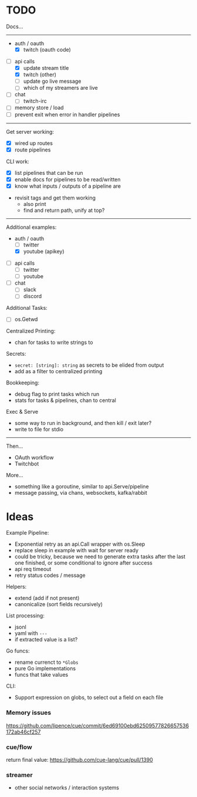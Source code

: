 # TODO

Docs...

---

- auth / oauth
    - [x] twitch  (oauth code)
- [ ] api calls
    - [x] update stream title 
    - [x] twitch (other)
    - [ ] update go live message
    - [ ] which of my streamers are live
- [ ] chat
    - [ ] twitch-irc 

- [ ] memory store / load
- [ ] prevent exit when error in handler pipelines
---

Get server working:
- [x] wired up routes
- [x] route pipelines

CLI work:
- [x] list pipelines that can be run
- [x] enable docs for pipelines to be read/written
- [x] know what inputs / outputs of a pipeline are
- revisit tags and get them working
    - also print
    - find and return path, unify at top?

--- 

Additional examples:
- auth / oauth
    - [ ] twitter
    - [x] youtube (apikey)
- [ ] api calls
    - [ ] twitter
    - [ ] youtube
- [ ] chat
    - [ ] slack
    - [ ] discord

Additional Tasks:
- [ ] os.Getwd

Centralized Printing:
- chan for tasks to write strings to

Secrets:
- `secret: [string]: string` as secrets to be elided from output
- add as a filter to centralized printing

Bookkeeping:
- debug flag to print tasks which run
- stats for tasks & pipelines, chan to central

Exec & Serve

- some way to run in background, and then kill / exit later?
- write to file for stdio

---

Then...

- OAuth workflow
- Twitchbot

More...

- something like a goroutine, similar to api.Serve/pipeline
- message passing, via chans, websockets, kafka/rabbit

# Ideas

Example Pipeline:
- Exponential retry as an api.Call wrapper with os.Sleep
- replace sleep in example with wait for server ready
- could be tricky, because we need to generate extra tasks after the last one finished, or some conditional to ignore after success
- api req timeout
- retry status codes / message

Helpers:

- extend (add if not present)
- canonicalize (sort fields recursively)

List processing:

- jsonl
- yaml with `---`
- if extracted value is a list?

Go funcs:

- rename currenct to `*Globs`
- pure Go implementations
- funcs that take values

CLI:

- Support expression on globs, to select out a field on each file


### Memory issues

https://github.com/lipence/cue/commit/6ed69100ebd62509577826657536172ab46cf257

### cue/flow

return final value: https://github.com/cue-lang/cue/pull/1390


### streamer

- other social networks / interaction systems
